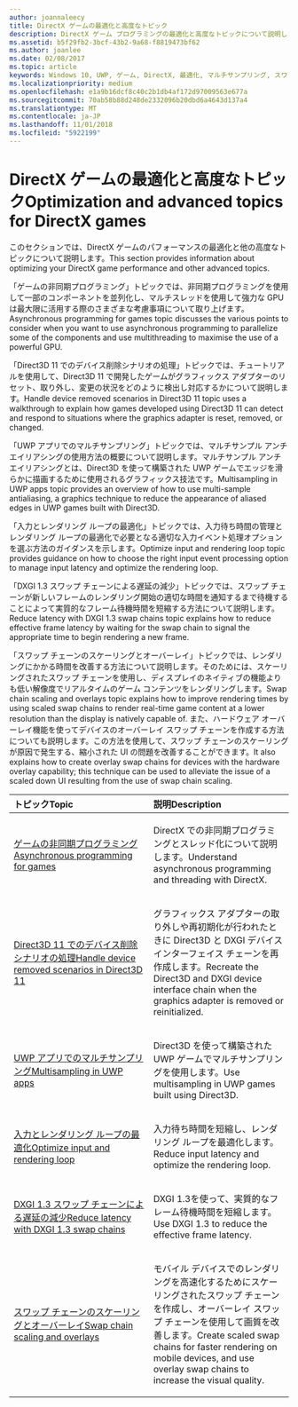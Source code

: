```yaml
---
author: joannaleecy
title: DirectX ゲームの最適化と高度なトピック
description: DirectX ゲーム プログラミングの最適化と高度なトピックについて説明します。
ms.assetid: b5f29fb2-3bcf-43b2-9a68-f8819473bf62
ms.author: joanlee
ms.date: 02/08/2017
ms.topic: article
keywords: Windows 10, UWP, ゲーム, DirectX, 最適化, マルチサンプリング, スワップ チェーン
ms.localizationpriority: medium
ms.openlocfilehash: e1a9b16dcf8c40c2b1db4af172d97009563e677a
ms.sourcegitcommit: 70ab58b88d248de2332096b20dbd6a4643d137a4
ms.translationtype: MT
ms.contentlocale: ja-JP
ms.lasthandoff: 11/01/2018
ms.locfileid: "5922199"
---
```

# <a name="optimization-and-advanced-topics-for-directx-games"></a><span data-ttu-id="d0c5c-104">DirectX ゲームの最適化と高度なトピック</span><span class="sxs-lookup"><span data-stu-id="d0c5c-104">Optimization and advanced topics for DirectX games</span></span>

<span data-ttu-id="d0c5c-105">このセクションでは、DirectX ゲームのパフォーマンスの最適化と他の高度なトピックについて説明します。</span><span class="sxs-lookup"><span data-stu-id="d0c5c-105">This section provides information about optimizing your DirectX game performance and other advanced topics.</span></span>

<span data-ttu-id="d0c5c-106">「ゲームの非同期プログラミング」トピックでは、非同期プログラミングを使用して一部のコンポーネントを並列化し、マルチスレッドを使用して強力な GPU は最大限に活用する際のさまざまな考慮事項について取り上げます。</span><span class="sxs-lookup"><span data-stu-id="d0c5c-106">Asynchronous programming for games topic discusses the various points to consider when you want to use asynchronous programming to parallelize some of the components and use multithreading to maximise the use of a powerful GPU.</span></span>

<span data-ttu-id="d0c5c-107">「Direct3D 11 でのデバイス削除シナリオの処理」トピックでは、チュートリアルを使用して、Direct3D 11 で開発したゲームがグラフィックス アダプターのリセット、取り外し、変更の状況をどのように検出し対応するかについて説明します。</span><span class="sxs-lookup"><span data-stu-id="d0c5c-107">Handle device removed scenarios in Direct3D 11 topic uses a walkthrough to explain how games developed using Direct3D 11 can detect and respond to situations where the graphics adapter is reset, removed, or changed.</span></span>

<span data-ttu-id="d0c5c-108">「UWP アプリでのマルチサンプリング」トピックでは、マルチサンプル アンチエイリアシングの使用方法の概要について説明します。マルチサンプル アンチエイリアシングとは、Direct3D を使って構築された UWP ゲームでエッジを滑らかに描画するために使用されるグラフィックス技法です。</span><span class="sxs-lookup"><span data-stu-id="d0c5c-108">Multisampling in UWP apps topic provides an overview of how to use multi-sample antialiasing, a graphics technique to reduce the appearance of aliased edges in UWP games built with Direct3D.</span></span>

<span data-ttu-id="d0c5c-109">「入力とレンダリング ループの最適化」トピックでは、入力待ち時間の管理とレンダリング ループの最適化で必要となる適切な入力イベント処理オプションを選ぶ方法のガイダンスを示します。</span><span class="sxs-lookup"><span data-stu-id="d0c5c-109">Optimize input and rendering loop topic provides guidance on how to choose the right input event processing option to manage input latency and optimize the rendering loop.</span></span>

<span data-ttu-id="d0c5c-110">「DXGI 1.3 スワップ チェーンによる遅延の減少」トピックでは、スワップ チェーンが新しいフレームのレンダリング開始の適切な時間を通知するまで待機することによって実質的なフレーム待機時間を短縮する方法について説明します。</span><span class="sxs-lookup"><span data-stu-id="d0c5c-110">Reduce latency with DXGI 1.3 swap chains topic explains how to reduce effective frame latency by waiting for the swap chain to signal the appropriate time to begin rendering a new frame.</span></span>

<span data-ttu-id="d0c5c-111">「スワップ チェーンのスケーリングとオーバーレイ」トピックでは、レンダリングにかかる時間を改善する方法について説明します。そのためには、スケーリングされたスワップ チェーンを使用し、ディスプレイのネイティブの機能よりも低い解像度でリアルタイムのゲーム コンテンツをレンダリングします。</span><span class="sxs-lookup"><span data-stu-id="d0c5c-111">Swap chain scaling and overlays topic explains how to improve rendering times by using scaled swap chains to render real-time game content at a lower resolution than the display is natively capable of.</span></span> <span data-ttu-id="d0c5c-112">また、ハードウェア オーバーレイ機能を使ってデバイスのオーバーレイ スワップ チェーンを作成する方法についても説明します。この方法を使用して、スワップ チェーンのスケーリングが原因で発生する、縮小された UI の問題を改善することができます。</span><span class="sxs-lookup"><span data-stu-id="d0c5c-112">It also explains how to create overlay swap chains for devices with the hardware overlay capability; this technique can be used to alleviate the issue of a scaled down UI resulting from the use of swap chain scaling.</span></span>

<table>
<colgroup>
<col width="50%" />
<col width="50%" />
</colgroup>
<thead>
<tr class="header">
<th align="left"><span data-ttu-id="d0c5c-113">トピック</span><span class="sxs-lookup"><span data-stu-id="d0c5c-113">Topic</span></span></th>
<th align="left"><span data-ttu-id="d0c5c-114">説明</span><span class="sxs-lookup"><span data-stu-id="d0c5c-114">Description</span></span></th>
</tr>
</thead>
<tbody>
<tr class="odd">
<td align="left"><p><a href="asynchronous-programming-directx-and-cpp.md"><span data-ttu-id="d0c5c-115">ゲームの非同期プログラミング</span><span class="sxs-lookup"><span data-stu-id="d0c5c-115">Asynchronous programming for games</span></span></a></p></td>
<td align="left"><p><span data-ttu-id="d0c5c-116">DirectX での非同期プログラミングとスレッド化について説明します。</span><span class="sxs-lookup"><span data-stu-id="d0c5c-116">Understand asynchronous programming and threading with DirectX.</span></span></p></td>
</tr>
<tr class="even">
<td align="left"><p><a href="handling-device-lost-scenarios.md"><span data-ttu-id="d0c5c-117">Direct3D 11 でのデバイス削除シナリオの処理</span><span class="sxs-lookup"><span data-stu-id="d0c5c-117">Handle device removed scenarios in Direct3D 11</span></span></a></p></td>
<td align="left"><p><span data-ttu-id="d0c5c-118">グラフィックス アダプターの取り外しや再初期化が行われたときに Direct3D と DXGI デバイス インターフェイス チェーンを再作成します。</span><span class="sxs-lookup"><span data-stu-id="d0c5c-118">Recreate the Direct3D and DXGI device interface chain when the graphics adapter is removed or reinitialized.</span></span></p></td>
</tr>
<tr class="odd">
<td align="left"><p><a href="multisampling--multi-sample-anti-aliasing--in-windows-store-apps.md"><span data-ttu-id="d0c5c-119">UWP アプリでのマルチサンプリング</span><span class="sxs-lookup"><span data-stu-id="d0c5c-119">Multisampling in UWP apps</span></span></a></p></td>
<td align="left"><p><span data-ttu-id="d0c5c-120">Direct3D を使って構築された UWP ゲームでマルチサンプリングを使用します。</span><span class="sxs-lookup"><span data-stu-id="d0c5c-120">Use multisampling in UWP games built using Direct3D.</span></span></p></td>
</tr>
<tr class="even">
<td align="left"><p><a href="optimize-performance-for-windows-store-direct3d-11-apps-with-coredispatcher.md"><span data-ttu-id="d0c5c-121">入力とレンダリング ループの最適化</span><span class="sxs-lookup"><span data-stu-id="d0c5c-121">Optimize input and rendering loop</span></span></a></p></td>
<td align="left"><p><span data-ttu-id="d0c5c-122">入力待ち時間を短縮し、レンダリング ループを最適化します。</span><span class="sxs-lookup"><span data-stu-id="d0c5c-122">Reduce input latency and optimize the rendering loop.</span></span></p></td>
</tr>
<tr class="odd">
<td align="left"><p><a href="reduce-latency-with-dxgi-1-3-swap-chains.md"><span data-ttu-id="d0c5c-123">DXGI 1.3 スワップ チェーンによる遅延の減少</span><span class="sxs-lookup"><span data-stu-id="d0c5c-123">Reduce latency with DXGI 1.3 swap chains</span></span></a></p></td>
<td align="left"><p><span data-ttu-id="d0c5c-124">DXGI 1.3を使って、実質的なフレーム待機時間を短縮します。</span><span class="sxs-lookup"><span data-stu-id="d0c5c-124">Use DXGI 1.3 to reduce the effective frame latency.</span></span></p></td>
</tr>
<tr class="even">
<td align="left"><p><a href="multisampling--scaling--and-overlay-swap-chains.md"><span data-ttu-id="d0c5c-125">スワップ チェーンのスケーリングとオーバーレイ</span><span class="sxs-lookup"><span data-stu-id="d0c5c-125">Swap chain scaling and overlays</span></span></a></p></td>
<td align="left"><p><span data-ttu-id="d0c5c-126">モバイル デバイスでのレンダリングを高速化するためにスケーリングされたスワップ チェーンを作成し、オーバーレイ スワップ チェーンを使用して画質を改善します。</span><span class="sxs-lookup"><span data-stu-id="d0c5c-126">Create scaled swap chains for faster rendering on mobile devices, and use overlay swap chains to increase the visual quality.</span></span></p></td>
</tr>
</tbody>
</table>